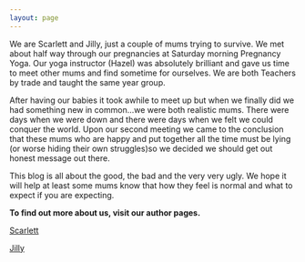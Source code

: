 ```yaml
---
layout: page
---
```


We are Scarlett and Jilly, just a couple of mums trying to survive. We met about half way through our pregnancies at Saturday morning Pregnancy Yoga. Our yoga instructor (Hazel) was absolutely brilliant and gave us time to meet other mums and find sometime for ourselves. We are both Teachers by trade and taught the same year group. 

After having our babies it took awhile to meet up but when we finally did we had something new in common...we were both realistic mums. There were days when we were down and there were days when we felt we could conquer the world. Upon our second meeting we came to the conclusion that these mums who are happy and put together all the time must be lying (or worse hiding their own struggles)so we decided we should get out honest message out there. 

This blog is all about the good, the bad and the very very ugly. We hope it will help at least some mums know that how they feel is normal and what to expect if you are expecting. 



**To find out more about us, visit our author pages.**

[Scarlett](/authors/scarlett)          

[Jilly](/authors/jilly)
